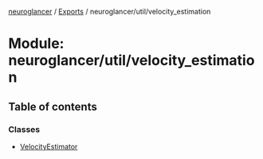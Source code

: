 [neuroglancer](../README.md) / [Exports](../modules.md) / neuroglancer/util/velocity\_estimation

# Module: neuroglancer/util/velocity\_estimation

## Table of contents

### Classes

- [VelocityEstimator](../classes/neuroglancer_util_velocity_estimation.VelocityEstimator.md)
